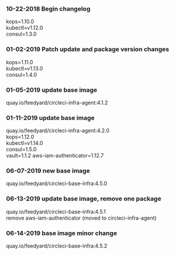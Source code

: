 ### 10-22-2018 Begin changelog

kops=1.10.0  
kubectl=v1.12.0  
consul=1.3.0  

### 01-02-2019 Patch update and package version changes

kops=1.11.0  
kubectl=v1.13.0  
consul=1.4.0  

### 01-05-2019 update base image

quay.io/feedyard/circleci-infra-agent:4.1.2  


### 01-11-2019 update base image

quay.io/feedyard/circleci-infra-agent:4.2.0  
kops=1.12.0  
kubectl=v1.14.0  
consul=1.5.0  
vault=1.1.2 
aws-iam-authenticator=1.12.7

### 06-07-2019 new base image

quay.io/feedyard/circleci-base-infra:4.5.0  

### 06-13-2019 update base image, remove one package

quay.io/feedyard/circleci-base-infra:4.5.1  
remove aws-iam-authenticator (moved to circleci-infra-agent)  

### 06-14-2019 base image minor change

quay.io/feedyard/circleci-base-infra:4.5.2  
